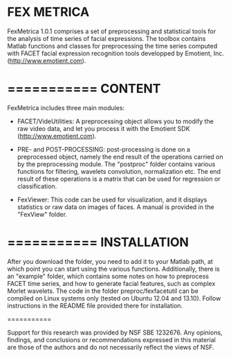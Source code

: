 
FEX METRICA 
===========

FexMetrica 1.0.1 comprises a set of preprocessing and statistical tools for the analysis of time series of facial expressions. The toolbox contains  Matlab functions and classes for preprocessing the time series computed with FACET facial expression recognition tools developped by Emotient, Inc. (http://www.emotient.com).

===========
CONTENT
===========

FexMetrica includes three main modules:

* FACET/VideUtilities: A preprocessing object allows you to modify the raw video data, and let you process it with the Emotient SDK (http://www.emotient.com).

* PRE- and POST-PROCESSING: post-processing is done on a preprocessed object, namely the end result of the operations carried on by the preprocessing module. The "postproc" folder contains various functions for filtering, wavelets convolution, normalization etc. The end result of these operations is a matrix that can be used for regression or classification.

* FexViewer: This code can be used for visualization, and it displays statistics or raw data on images of faces. A manual is provided in the "FexView" folder.


===========
INSTALLATION
===========

After you download the folder, you need to add it to your Matlab path, at which point you can start using the various functions. Additionally, there is an "example" folder, which contains some notes on how to preprocess FACET time series, and how to generate facial features, such as complex Morlet wavelets. The code in the folder preproc/fexfacetutil can be compiled on Linux systems only (tested on Ubuntu 12.04 and 13.10). Follow instructions in the README file provided there for installation.

===========

Support for this research was provided by NSF SBE 1232676. Any opinions, findings, and conclusions or recommendations expressed in this material are those of the authors and do not necessarily reflect the views of NSF.